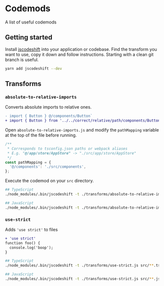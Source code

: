 # Codemods

A list of useful codemods

## Getting started

Install [jscodeshift](https://github.com/facebook/jscodeshift) into your application or codebase. Find the transform you want to use, copy it down and follow instructions. Starting with a clean git branch is useful.

```sh
yarn add jscodeshift --dev
```

## Transforms

### `absolute-to-relative-imports`

Converts absolute imports to relative ones.

```diff
- import { Button } @/components/Button`
+ import { Button } from '../../correct/relative/path/components/Button'
```

Open `absolute-to-relative-imports.js` and modify the `pathMapping` variable at the top of the file before running.

```js
/**
 * Corresponds to tsconfig.json paths or webpack aliases
 * E.g. "@/app/store/AppStore" -> "./src/app/store/AppStore"
 */
const pathMapping = {
  '@/components': './src/components',
};
```

Execute the codemod on your `src` directory.

```sh
## TypeScript
./node_modules/.bin/jscodeshift -t ./transforms/absolute-to-relative-imports.js src/**.tsx src/**.ts --parser=tsx

## JavaScript
./node_modules/.bin/jscodeshift -t ./transforms/absolute-to-relative-imports.js src/**.js
```

### `use-strict`

Adds `'use strict'` to files

```diff
+ 'use strict'
function foo() {
  console.log('boop');
}
```

```sh
## TypeScript
./node_modules/.bin/jscodeshift -t ./transforms/use-strict.js src/**.tsx src/**.ts --parser=tsx

## JavaScript
./node_modules/.bin/jscodeshift -t ./transforms/use-strict.js src/**.js
```
